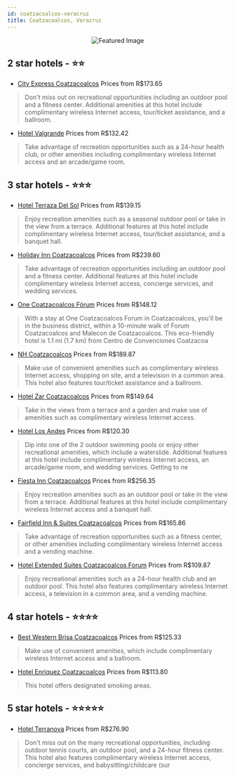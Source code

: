 ```yaml
---
id: coatzacoalcos-veracruz
title: Coatzacoalcos, Veracruz
---
```


<center><img src="https://i.travelapi.com/hotels/7000000/6420000/6410800/6410730/da9a9055_z.jpg" alt="Featured Image" /></center>


##  2 star hotels - ⭐️⭐️

-    [City Express Coatzacoalcos](https://us.hurb.com/hotels/coatzacoalcos/city-express-coatzacoalcos-JNP-JP849865?cmp=18055) Prices from R$173.65
   > Don't miss out on recreational opportunities including an outdoor pool and a fitness center. Additional amenities at this hotel include complimentary wireless Internet access, tour/ticket assistance, and a ballroom.
-    [Hotel Valgrande](https://us.hurb.com/hotels/coatzacoalcos/hotel-valgrande-JNP-JP149314?cmp=18055) Prices from R$132.42
   > Take advantage of recreation opportunities such as a 24-hour health club, or other amenities including complimentary wireless Internet access and an arcade/game room.

##  3 star hotels - ⭐️⭐️⭐️

-    [Hotel Terraza Del Sol](https://us.hurb.com/hotels/coatzacoalcos/hotel-terraza-del-sol-JNP-JP674129?cmp=18055) Prices from R$139.15
   > Enjoy recreation amenities such as a seasonal outdoor pool or take in the view from a terrace. Additional features at this hotel include complimentary wireless Internet access, tour/ticket assistance, and a banquet hall.
-    [Holiday Inn Coatzacoalcos](https://us.hurb.com/hotels/coatzacoalcos/holiday-inn-coatzacoalcos-JNP-JP116894?cmp=18055) Prices from R$239.60
   > Take advantage of recreation opportunities including an outdoor pool and a fitness center. Additional features at this hotel include complimentary wireless Internet access, concierge services, and wedding services.
-    [One Coatzacoalcos Fórum](https://us.hurb.com/hotels/coatzacoalcos/one-coatzacoalcos-forum-JNP-JP015142?cmp=18055) Prices from R$148.12
   > With a stay at One Coatzacoalcos Forum in Coatzacoalcos, you'll be in the business district, within a 10-minute walk of Forum Coatzacoalcos and Malecon de Coatzacoalcos. This eco-friendly hotel is 1.1 mi (1.7 km) from Centro de Convenciones Coatzacoa
-    [NH Coatzacoalcos](https://us.hurb.com/hotels/coatzacoalcos/nh-coatzacoalcos-JNP-JP076577?cmp=18055) Prices from R$189.87
   > Make use of convenient amenities such as complimentary wireless Internet access, shopping on site, and a television in a common area. This hotel also features tour/ticket assistance and a ballroom.
-    [Hotel Zar Coatzacoalcos](https://us.hurb.com/hotels/coatzacoalcos/hotel-zar-coatzacoalcos-JNP-JP02368B?cmp=18055) Prices from R$149.64
   > Take in the views from a terrace and a garden and make use of amenities such as complimentary wireless Internet access.
-    [Hotel Los Andes](https://us.hurb.com/hotels/coatzacoalcos/hotel-los-andes-JNP-JP849940?cmp=18055) Prices from R$120.30
   > Dip into one of the 2 outdoor swimming pools or enjoy other recreational amenities, which include a waterslide. Additional features at this hotel include complimentary wireless Internet access, an arcade/game room, and wedding services. Getting to ne
-    [Fiesta Inn Coatzacoalcos](https://us.hurb.com/hotels/coatzacoalcos/fiesta-inn-coatzacoalcos-JNP-JP973796?cmp=18055) Prices from R$256.35
   > Enjoy recreation amenities such as an outdoor pool or take in the view from a terrace. Additional features at this hotel include complimentary wireless Internet access and a banquet hall.
-    [Fairfield Inn & Suites Coatzacoalcos](https://us.hurb.com/hotels/coatzacoalcos/fairfield-inn-suites-coatzacoalcos-JNP-JP836800?cmp=18055) Prices from R$165.86
   > Take advantage of recreation opportunities such as a fitness center, or other amenities including complimentary wireless Internet access and a vending machine.
-    [Hotel Extended Suites Coatzacoalcos Forum](https://us.hurb.com/hotels/coatzacoalcos/hotel-extended-suites-coatzacoalcos-forum-JNP-JP927921?cmp=18055) Prices from R$109.87
   > Enjoy recreational amenities such as a 24-hour health club and an outdoor pool. This hotel also features complimentary wireless Internet access, a television in a common area, and a vending machine.

##  4 star hotels - ⭐️⭐️⭐️⭐️

-    [Best Western Brisa Coatzacoalcos](https://us.hurb.com/hotels/coatzacoalcos/best-western-brisa-coatzacoalcos-JNP-JP732739?cmp=18055) Prices from R$125.33
   > Make use of convenient amenities, which include complimentary wireless Internet access and a ballroom.
-    [Hotel Enriquez Coatzacoalcos](https://us.hurb.com/hotels/coatzacoalcos/hotel-enriquez-coatzacoalcos-JNP-JP929288?cmp=18055) Prices from R$113.80
   > This hotel offers designated smoking areas.

##  5 star hotels - ⭐️⭐️⭐️⭐️⭐️

-    [Hotel Terranova](https://us.hurb.com/hotels/coatzacoalcos/hotel-terranova-JNP-JP665765?cmp=18055) Prices from R$276.90
   > Don't miss out on the many recreational opportunities, including outdoor tennis courts, an outdoor pool, and a 24-hour fitness center. This hotel also features complimentary wireless Internet access, concierge services, and babysitting/childcare (sur
